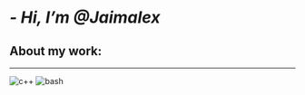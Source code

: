 <!---
Jaimalex/Jaimalex is a ✨ special ✨ repository because its `README.md` (this file) appears on your GitHub profile.
You can click the Preview link to take a look at your changes.
--->
# **_- Hi, I’m @Jaimalex_**


## **About my work:**
****

![c++](https://cdn.iconscout.com/icon/free/png-256/cplusplus-3628708-3029933.png)
![bash](https://raw.githubusercontent.com/odb/official-bash-logo/master/assets/Logos/Icons/PNG/256x256.png)

<!---
- Take a look at my repositories
--->

